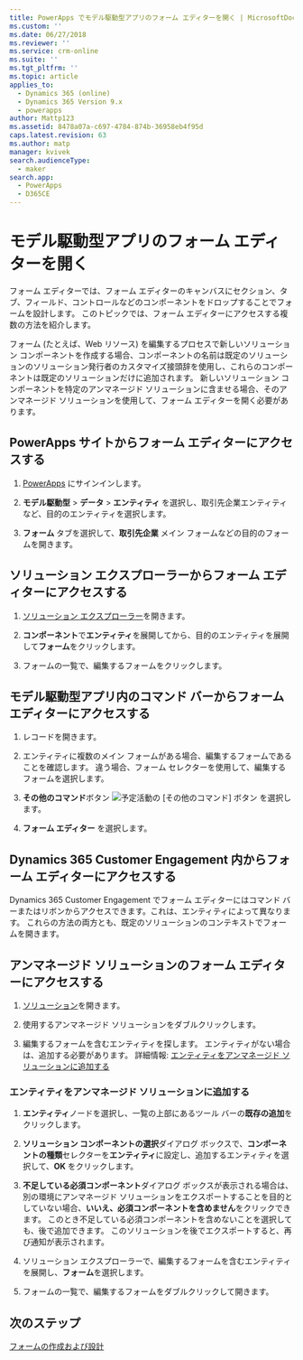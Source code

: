 ```yaml
---
title: PowerApps でモデル駆動型アプリのフォーム エディターを開く | MicrosoftDocs
ms.custom: ''
ms.date: 06/27/2018
ms.reviewer: ''
ms.service: crm-online
ms.suite: ''
ms.tgt_pltfrm: ''
ms.topic: article
applies_to:
  - Dynamics 365 (online)
  - Dynamics 365 Version 9.x
  - powerapps
author: Mattp123
ms.assetid: 8478a07a-c697-4784-874b-36958eb4f95d
caps.latest.revision: 63
ms.author: matp
manager: kvivek
search.audienceType:
  - maker
search.app:
  - PowerApps
  - D365CE
---
```


# <a name="open-the-model-driven-app-form-editor"></a>モデル駆動型アプリのフォーム エディターを開く 
フォーム エディターでは、フォーム エディターのキャンバスにセクション、タブ、フィールド、コントロールなどのコンポーネントをドロップすることでフォームを設計します。 このトピックでは、フォーム エディターにアクセスする複数の方法を紹介します。
 
フォーム (たとえば、Web リソース) を編集するプロセスで新しいソリューション コンポーネントを作成する場合、コンポーネントの名前は既定のソリューションのソリューション発行者のカスタマイズ接頭辞を使用し、これらのコンポーネントは既定のソリューションだけに追加されます。 新しいソリューション コンポーネントを特定のアンマネージド ソリューションに含ませる場合、そのアンマネージド ソリューションを使用して、フォーム エディターを開く必要があります。  

## <a name="access-the-form-editor-from-the-powerapps-site"></a>PowerApps サイトからフォーム エディターにアクセスする

1. [PowerApps](https://web.powerapps.com/) にサインインします。 

2. **モデル駆動型** > **データ** > **エンティティ** を選択し、取引先企業エンティティなど、目的のエンティティを選択します。 

3. **フォーム** タブを選択して、**取引先企業** メイン フォームなどの目的のフォームを開きます。

## <a name="access-the-form-editor-from-solution-explorer"></a>ソリューション エクスプローラーからフォーム エディターにアクセスする
  
1.  [ソリューション エクスプローラー](advanced-navigation.md#solution-explorer)を開きます。
  
2.  **コンポーネント**で**エンティティ**を展開してから、目的のエンティティを展開して**フォーム**をクリックします。  
  
3.  フォームの一覧で、編集するフォームをクリックします。  
  

## <a name="access-the-form-editor-through-the-command-bar-within-a-model-driven-app"></a>モデル駆動型アプリ内のコマンド バーからフォーム エディターにアクセスする 
  
1.  レコードを開きます。  
  
2.  エンティティに複数のメイン フォームがある場合、編集するフォームであることを確認します。 違う場合、フォーム セレクターを使用して、編集するフォームを選択します。  
  
3.  **その他のコマンド**ボタン ![予定活動の [その他のコマンド] ボタン](media/more-commands.gif "予定活動の [その他のコマンド] ボタン") を選択します。  
  
4.  **フォーム エディター** を選択します。  

## <a name="access-the-form-editor-from-within-dynamics-365-customer-engagement"></a>Dynamics 365 Customer Engagement 内からフォーム エディターにアクセスする
  
 Dynamics 365 Customer Engagement でフォーム エディターにはコマンド バーまたはリボンからアクセスできます。これは、エンティティによって異なります。 これらの方法の両方とも、既定のソリューションのコンテキストでフォームを開きます。 

## <a name="access-the-form-editor-for-an-unmanaged-solution"></a>アンマネージド ソリューションのフォーム エディターにアクセスする  
  
1.  [ソリューション](advanced-navigation.md#solutions)を開きます。  
  
2.  使用するアンマネージド ソリューションをダブルクリックします。  
  
3.  編集するフォームを含むエンティティを探します。 エンティティがない場合は、追加する必要があります。 詳細情報: [エンティティをアンマネージド ソリューションに追加する](#add-an-entity-to-an-unmanaged-solution) 
  
### <a name="add-an-entity-to-an-unmanaged-solution"></a>エンティティをアンマネージド ソリューションに追加する  
  
1.  **エンティティ**ノードを選択し、一覧の上部にあるツール バーの**既存の追加**をクリックします。  
  
2.  **ソリューション コンポーネントの選択**ダイアログ ボックスで、**コンポーネントの種類**セレクターを**エンティティ**に設定し、追加するエンティティを選択して、**OK** をクリックします。  
  
3.  **不足している必須コンポーネント**ダイアログ ボックスが表示される場合は、別の環境にアンマネージド ソリューションをエクスポートすることを目的としていない場合、**いいえ、必須コンポーネントを含めません**をクリックできます。 このとき不足している必須コンポーネントを含めないことを選択しても、後で追加できます。 このソリューションを後でエクスポートすると、再び通知が表示されます。  
  
5.  ソリューション エクスプローラーで、編集するフォームを含むエンティティを展開し、**フォーム**を選択します。  
  
6.  フォームの一覧で、編集するフォームをダブルクリックして開きます。  

## <a name="next-steps"></a>次のステップ

[フォームの作成および設計](create-design-forms.md)
